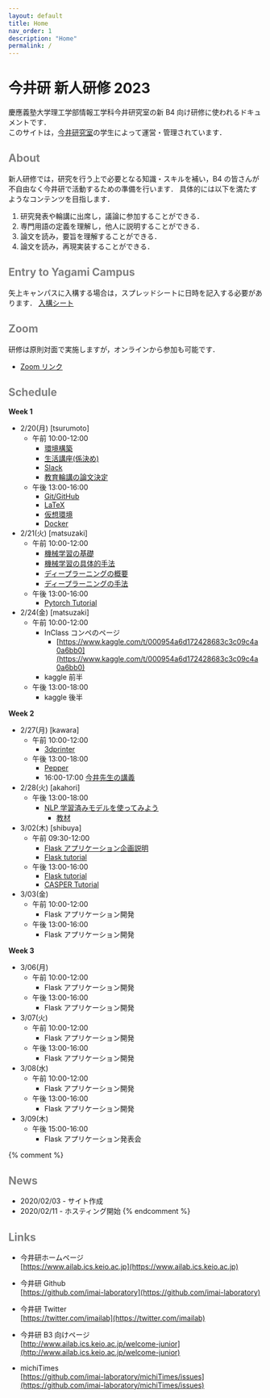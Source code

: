 ```yaml
---
layout: default
title: Home
nav_order: 1
description: "Home"
permalink: /
---
```


# 今井研 新人研修 2023

慶應義塾大学理工学部情報工学科今井研究室の新 B4 向け研修に使われるドキュメントです．<br>
このサイトは，[今井研究室](https://www.ailab.ics.keio.ac.jp/)の学生によって運営・管理されています．

## <font color="Gray">About</font>

新人研修では，研究を行う上で必要となる知識・スキルを補い，B4 の皆さんが不自由なく今井研で活動するための準備を行います．
具体的には以下を満たすようなコンテンツを目指します．

1. 研究発表や輪講に出席し，議論に参加することができる．
2. 専門用語の定義を理解し，他人に説明することができる．
3. 論文を読み，要旨を理解することができる．
4. 論文を読み，再現実装することができる．

## <font color="Gray">Entry to Yagami Campus</font>

矢上キャンパスに入構する場合は，スプレッドシートに日時を記入する必要があります．
[入構シート](https://docs.google.com/spreadsheets/d/1vAsY-7DoxyLsC6cPYtRJkwLacUECRMmgKNGdCuaNVV8/edit?usp=sharing)

## <font color="Gray">Zoom</font>

研修は原則対面で実施しますが，オンラインから参加も可能です．

- [Zoom リンク](https://keio-univ.zoom.us/j/87627115289?pwd=NmsvOHB2Y0dGYlQ1SktoSGIva3JXZz09)

## <font color="Gray">Schedule</font>

**Week 1**

- 2/20(月) [tsurumoto]
  - 午前 10:00-12:00
    - [環境構築](https://docs.google.com/document/d/1mPLfioLtA6VbVa8jeMZsrSw4jZ3S_Vw4ThyJ535rVSc/edit?usp=sharing)
    - [生活講座(係決め)](https://docs.google.com/document/d/1CTVV6oYDxj5fVsYsxuQPekPO-DCscGDKJqRQ64sragk/edit?usp=sharing)
    - [Slack](https://docs.google.com/presentation/d/1ldfiaMPDnFOHH8B7s1cjI6FZAH1giuUmbdUetkZjdUE/edit?usp=sharing)
    - [教育輪講の論文決定](https://docs.google.com/document/d/1ZDBIRYfv-ygvI4FX46sW1qzFbJDVsgHbsCqvzqRshbc/edit?usp=sharing)
  - 午後 13:00-16:00
    - [Git/GitHub](https://www.ailab.ics.keio.ac.jp/b4_induction_training/docs/devops/git.html)
    - [LaTeX](https://www.ailab.ics.keio.ac.jp/b4_induction_training/docs/tex)
    - [仮想環境](https://www.ailab.ics.keio.ac.jp/b4_induction_training/docs/devops/miniforge.html)
    - [Docker](https://www.ailab.ics.keio.ac.jp/b4_induction_training/docs/devops/dockder.html)
- 2/21(火) [matsuzaki]
  - 午前 10:00-12:00
    - [機械学習の基礎](https://www.ailab.ics.keio.ac.jp/b4_induction_training/docs/dlg/chapter2.html)
    - [機械学習の具体的手法](https://www.ailab.ics.keio.ac.jp/b4_induction_training/docs/dlg/chapter3.html)
    - [ディープラーニングの概要](https://docs.google.com/presentation/d/1QbvB179HnsLqvQEMGg7SKlLGs3sRzdAppSfW8PYeCpI/edit?usp=sharing)
    - [ディープラーニングの手法](https://docs.google.com/presentation/d/1_mvCk0uAARY7tdAuWQcw7wRouEbjA7PpX4UM3IGzRHY/edit?usp=sharing)
  - 午後 13:00-16:00
    - [Pytorch Tutorial](https://drive.google.com/drive/folders/1IpRenRSeODmH0ECTKWOVMdhAxx0q0bEG?usp=sharing)
- 2/24(金) [matsuzaki]
  - 午前 10:00-12:00
    - InClass コンペのページ
      - [https://www.kaggle.com/t/000954a6d172428683c3c09c4a0a6bb0](https://www.kaggle.com/t/000954a6d172428683c3c09c4a0a6bb0)
    - kaggle 前半
  - 午後 13:00-18:00
    - kaggle 後半

**Week 2**

- 2/27(月) [kawara]
  - 午前 10:00-12:00
    - [3dprinter](https://docs.google.com/presentation/d/1LmCIy33uRHKB4NX42C_KYBdcg1ZRBhtYCF_Vigfv63k/edit?usp=sharing)
  - 午後 13:00-18:00
    - [Pepper](https://docs.google.com/presentation/d/1DH-bk8Wr9gDuxmKENSkHVO1ARXvdUXWN04DMH3B6jDE/edit?usp=sharing)
    - 16:00-17:00 [今井先生の講義](#)
- 2/28(火) [akahori]
  - 午後 13:00-18:00
    - [NLP 学習済みモデルを使ってみよう](https://docs.google.com/presentation/d/1oNdA2Ih4rgQCnlezI2UMdGS-Hf2AhVgT-5-UIcW8Os4/edit?usp=sharing)
      - [教材](https://colab.research.google.com/drive/1Uve4sIMaar5aUlUQIJEtZwB-zRJvsp15?usp=sharing)
- 3/02(木) [shibuya]
  - 午前 09:30-12:00
    - [Flask アプリケーション企画説明](https://docs.google.com/presentation/d/1iommp8KA0upLXN393nVL0OlCCwwR_Y3KiX3Ik-8oAYk/edit?usp=sharing)
    - [Flask tutorial](https://docs.google.com/document/d/19Q7OSzaZ94xQctVZ4wtr_-EuIrp2_0deODPxzLMIRfM/edit)
  - 午後 13:00-16:00
    - [Flask tutorial](https://docs.google.com/document/d/19Q7OSzaZ94xQctVZ4wtr_-EuIrp2_0deODPxzLMIRfM/edit)
    - [CASPER Tutorial](#)
- 3/03(金)
  - 午前 10:00-12:00
    - Flask アプリケーション開発
  - 午後 13:00-16:00
    - Flask アプリケーション開発

**Week 3**

- 3/06(月)
  - 午前 10:00-12:00
    - Flask アプリケーション開発
  - 午後 13:00-16:00
    - Flask アプリケーション開発
- 3/07(火)
  - 午前 10:00-12:00
    - Flask アプリケーション開発
  - 午後 13:00-16:00
    - Flask アプリケーション開発
- 3/08(水)
  - 午前 10:00-12:00
    - Flask アプリケーション開発
  - 午後 13:00-16:00
    - Flask アプリケーション開発
- 3/09(木)
  - 午後 15:00-16:00
    - Flask アプリケーション発表会

{% comment %}
## <font color="Gray">News</font>

- 2020/02/03 - サイト作成
- 2020/02/11 - ホスティング開始
{% endcomment %}

## <font color="Gray">Links</font>

- 今井研ホームページ<br>
  [https://www.ailab.ics.keio.ac.jp](https://www.ailab.ics.keio.ac.jp)

- 今井研 Github<br>
  [https://github.com/imai-laboratory](https://github.com/imai-laboratory)

- 今井研 Twitter<br>
  [https://twitter.com/imailab](https://twitter.com/imailab)

- 今井研 B3 向けページ<br>
  [http://www.ailab.ics.keio.ac.jp/welcome-junior](http://www.ailab.ics.keio.ac.jp/welcome-junior)

- michiTimes<br>
  [https://github.com/imai-laboratory/michiTimes/issues](https://github.com/imai-laboratory/michiTimes/issues)
